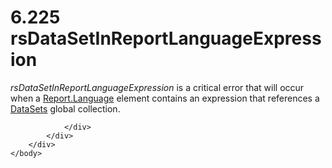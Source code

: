 <html dir="LTR" xmlns:mshelp="http://msdn.microsoft.com/mshelp" xmlns:ddue="http://ddue.schemas.microsoft.com/authoring/2003/5" xmlns:xlink="http://www.w3.org/1999/xlink" xmlns:tool="http://www.microsoft.com/tooltip">
    <head>
        <meta http-equiv="Content-Type" content="text/html; CHARSET=utf-8"></meta>
        <meta name="save" content="history"></meta>
        <title>6.225 rsDataSetInReportLanguageExpression</title>
        <xml>
            <mshelp:toctitle title="6.225 rsDataSetInReportLanguageExpression"></mshelp:toctitle>
            <mshelp:rltitle title="[MS-RDL]: rsDataSetInReportLanguageExpression"></mshelp:rltitle>
            <mshelp:keyword index="A" term="287993a7-fb36-4e36-8a04-573f62ff1954"></mshelp:keyword>
            <mshelp:attr name="DCSext.ContentType" value="open specification"></mshelp:attr>
            <mshelp:attr name="AssetID" value="287993a7-fb36-4e36-8a04-573f62ff1954"></mshelp:attr>
            <mshelp:attr name="TopicType" value="kbRef"></mshelp:attr>
            <mshelp:attr name="DCSext.Title" value="[MS-RDL]: rsDataSetInReportLanguageExpression" />
        </xml>
    </head>
    <body>
        <div id="header">
            <h1 class="heading">6.225 rsDataSetInReportLanguageExpression</h1>
        </div>
        <div id="mainSection">
            <div id="mainBody">
                <div id="allHistory" class="saveHistory"></div>
                <div id="sectionSection0" class="section" name="collapseableSection">
                    

<p><i>rsDataSetInReportLanguageExpression</i> is a critical
error that will occur when a <a href="fb9b0139-e164-4161-9fe5-ab1ae5c3730f.htm">Report.Language</a>
element contains an expression that references a <a href="04877363-bae8-48ab-9de0-409b2ac6d914.htm">DataSets</a> global
collection.</p>


                </div>
            </div>
        </div>
    </body>
</html>